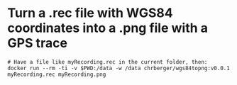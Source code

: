 # Turn a .rec file with WGS84 coordinates into a .png file with a GPS trace

```
# Have a file like myRecording.rec in the current folder, then:
docker run --rm -ti -v $PWD:/data -w /data chrberger/wgs84topng:v0.0.1 myRecording.rec myRecording.png
